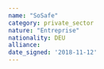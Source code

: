 ```yaml
---
name: "SoSafe"
category: private_sector
nature: "Entreprise"
nationality: DEU
alliance: 
date_signed: '2018-11-12'
---
```

    